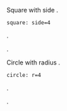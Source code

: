 Square with side
.
```quizmd
square: side=4
```
.
<div class="quizmd" quizmd-processed="true"><rect width="4" height="4" x="0" y="0" fill="none" stroke-width="0.1" stroke="black"/></div>
.

Circle with radius
.
```quizmd
circle: r=4
```
.
<div class="quizmd" quizmd-processed="true"><circle r="4" cx="50" cy="50" fill="none" stroke-width="0.1" stroke="black"/></div>
.
